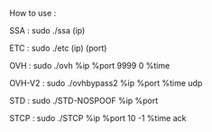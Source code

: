How to use :

SSA : sudo ./ssa (ip)

ETC : sudo ./etc (ip) (port)

OVH : sudo ./ovh %ip %port 9999 0 %time

OVH-V2 : sudo ./ovhbypass2 %ip %port %time udp

STD : sudo ./STD-NOSPOOF %ip %port

STCP : sudo ./STCP %ip %port 10 -1 %time ack
